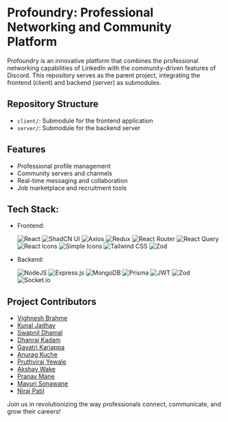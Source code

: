 # Profoundry: Professional Networking and Community Platform

Profoundry is an innovative platform that combines the professional networking capabilities of LinkedIn with the community-driven features of Discord. This repository serves as the parent project, integrating the frontend (client) and backend (server) as submodules.

## Repository Structure
- `client/`: Submodule for the frontend application
- `server/`: Submodule for the backend server

## Features
- Professional profile management
- Community servers and channels
- Real-time messaging and collaboration
- Job marketplace and recruitment tools

## Tech Stack: 
- Frontend:

    ![React](https://img.shields.io/badge/react-black?style=for-the-badge&logo=react&logoColor=%2361DAFB)
    ![ShadCN UI](https://img.shields.io/badge/ShadCN_UI-black?style=for-the-badge&logo=ShadCN_UI&logoColor=white)
    ![Axios](https://img.shields.io/badge/axios-black?style=for-the-badge&logo=axios&logoColor=%235E92F3)
    ![Redux](https://img.shields.io/badge/redux-black?style=for-the-badge&logo=redux&logoColor=%23593D88)
    ![React Router](https://img.shields.io/badge/React_Router-black?style=for-the-badge&logo=react-router&logoColor=CA4245)
    ![React Query](https://img.shields.io/badge/react_query-black?style=for-the-badge&logo=react%20query&logoColor=%23FF0080)
    ![React Icons](https://img.shields.io/badge/react_icons-black?style=for-the-badge&logo=react_icons&logoColor=%23007ec6)
    ![Simple Icons](https://img.shields.io/badge/simple_icons-black?style=for-the-badge&logo=simpleicons&logoColor=white)
    ![Tailwind CSS](https://img.shields.io/badge/tailwind_css-black?style=for-the-badge&logo=tailwindcss&logoColor=white)
    ![Zod](https://img.shields.io/badge/zod-black.svg?style=for-the-badge&logo=zod&logoColor=3068b7)
- Backend:

    ![NodeJS](https://img.shields.io/badge/node.js-black?style=for-the-badge&logo=node.js&logoColor=3C873A)
    ![Express.js](https://img.shields.io/badge/express.js-black.svg?style=for-the-badge&logo=express&logoColor=%2361DAFB)
    ![MongoDB](https://img.shields.io/badge/MongoDB-black.svg?style=for-the-badge&logo=mongodb&logoColor=00ED64)
    ![Prisma](https://img.shields.io/badge/Prisma-black.svg?style=for-the-badge&logo=prisma&logoColor=white)
    ![JWT](https://img.shields.io/badge/JWT-black?style=for-the-badge&logo=JSON%20web%20tokens)
    ![Zod](https://img.shields.io/badge/zod-black.svg?style=for-the-badge&logo=zod&logoColor=3068b7)
    ![Socket.io](https://img.shields.io/badge/Socket.io-%23010101.svg?style=for-the-badge&logo=socket.io&logoColor=white)

## Project Contributors
- [Vighnesh Brahme](https://github.com/ThePhoenix08)
- [Kunal Jadhav](https://github.com/712Kunal)
- [Swapnil Dhamal](https://github.com/Swapnil-Dhamal)
- [Dhanraj Kadam](https://github.com/Drkadam07)
- [Gayatri Kariappa]()
- [Anurag Kuche](https://github.com/Anurag-Kuche)
- [Pruthviraj Yewale](https://github.com/rajyewale99)
- [Akshay Wake](https://github.com/AkshayWake123)
- [Pranav Mane](https://github.com/Pranavmane26)
- [Mayuri Sonawane](https://github.com/mayuri2256)
- [Niraj Patil]()

Join us in revolutionizing the way professionals connect, communicate, and grow their careers!
